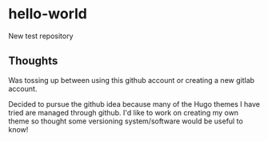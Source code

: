 # hello-world
New test repository

## Thoughts
Was tossing up between using this github account or creating a new gitlab account.

Decided to pursue the github idea because many of the Hugo themes I have tried are managed through github. I'd like to work on creating my own theme so thought some versioning system/software would be useful to know!
